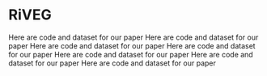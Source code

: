 # RiVEG

Here are code and dataset for our paper
Here are code and dataset for our paper
Here are code and dataset for our paper
Here are code and dataset for our paper
Here are code and dataset for our paper
Here are code and dataset for our paper
Here are code and dataset for our paper
